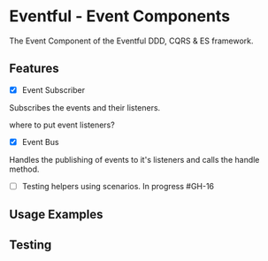 # Eventful - Event Components

The Event Component of the Eventful DDD, CQRS & ES framework.

## Features

- [x] Event Subscriber

Subscribes the events and their listeners.

where to put event listeners?

- [x] Event Bus

Handles the publishing of events to it's listeners and calls the handle method.

- [ ] Testing helpers using scenarios. In progress #GH-16

## Usage Examples

## Testing
